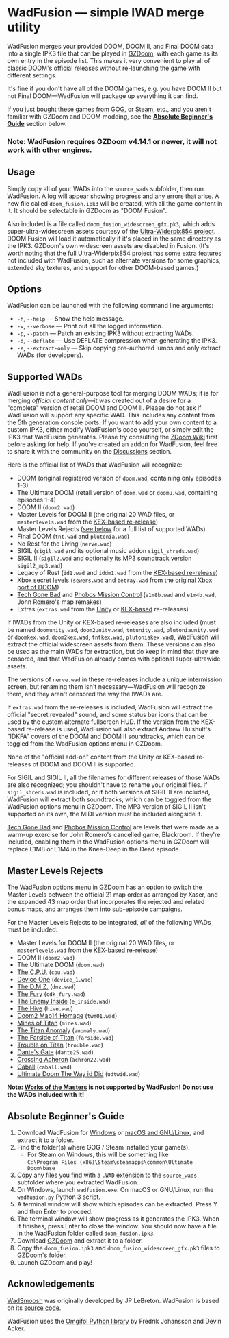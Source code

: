 # WadFusion — simple IWAD merge utility

WadFusion merges your provided DOOM, DOOM II, and Final DOOM data into a single IPK3 file that can be played in [GZDoom](https://zdoom.org/index), with each game as its own entry in the episode list. This makes it very convenient to play all of classic DOOM's official releases without re-launching the game with different settings.

It's fine if you don't have all of the DOOM games, e.g. you have DOOM II but not Final DOOM—WadFusion will package up everything it can find.

If you just bought these games from [GOG](https://www.gog.com/en/game/doom_doom_ii), or [Steam](https://store.steampowered.com/app/2280/), etc., and you aren't familiar with GZDoom and DOOM modding, see the [**Absolute Beginner's Guide**](#absolute-beginners-guide) section below.

### Note: WadFusion requires GZDoom v4.14.1 or newer, it will not work with other engines.

## Usage

Simply copy all of your WADs into the `source_wads` subfolder, then run WadFusion. A log will appear showing progress and any errors that arise. A new file called `doom_fusion.ipk3` will be created, with all the game content in it. It should be selectable in GZDoom as "DOOM Fusion".

Also included is a file called `doom_fusion_widescreen_gfx.pk3`, which adds super-ultra-widescreen assets courtesy of the [Ultra-Widerpix854 project](https://www.doomworld.com/forum/topic/148537). DOOM Fusion will load it automatically if it's placed in the same directory as the IPK3. GZDoom's own widescreen assets are disabled in Fusion. (It's worth noting that the full Ultra-Widerpix854 project has some extra features not included with WadFusion, such as alternate versions for some graphics, extended sky textures, and support for other DOOM-based games.)

## Options

WadFusion can be launched with the following command line arguments:

- `-h`, `--help` — Show the help message.
- `-v`, `--verbose` — Print out all the logged information.
- `-p`, `--patch` — Patch an existing IPK3 without extracting WADs.
- `-d`, `--deflate` — Use DEFLATE compression when generating the IPK3.
- `-e`, `--extract-only` — Skip copying pre-authored lumps and only extract WADs (for developers).

## Supported WADs

WadFusion is not a general-purpose tool for merging DOOM WADs; it is for merging *official content only*—it was created out of a desire for a "complete" version of retail DOOM and DOOM II. Please do not ask if WadFusion will support any specific WAD. This includes any content from the 5th generation console ports. If you want to add your own content to a custom IPK3, either modify WadFusion's code yourself, or simply edit the IPK3 that WadFusion generates. Please try consulting the [ZDoom Wiki](https://zdoom.org/wiki/Main_Page) first before asking for help. If you've created an addon for WadFusion, feel free to share it with the community on the [Discussions](https://github.com/Owlet7/wadfusion/discussions/categories/show-and-tell) section.

Here is the official list of WADs that WadFusion will recognize:
- DOOM (original registered version of `doom.wad`, containing only episodes 1-3)
- The Ultimate DOOM (retail version of `doom.wad` or `doomu.wad`, containing episodes 1-4)
- DOOM II (`doom2.wad`)
- Master Levels for DOOM II (the original 20 WAD files, or `masterlevels.wad` from the [KEX-based re-release](https://doomwiki.org/wiki/Doom_%2B_Doom_II))
- Master Levels Rejects ([see below](#master-levels-rejects) for a full list of supported WADs)
- Final DOOM (`tnt.wad` and `plutonia.wad`)
- No Rest for the Living (`nerve.wad`)
- SIGIL (`sigil.wad` and its optional music addon `sigil_shreds.wad`)
- SIGIL II (`sigil2.wad` and optionally its MP3 soundtrack version `sigil2_mp3.wad`)
- Legacy of Rust (`id1.wad` and `iddm1.wad` from the [KEX-based re-release](https://doomwiki.org/wiki/Doom_%2B_Doom_II))
- [Xbox secret levels](https://classicdoom.com/xboxspec.htm) (`sewers.wad` and `betray.wad` from the [original Xbox port of DOOM](https://doomwiki.org/wiki/Xbox))
- [Tech Gone Bad](https://www.doomworld.com/idgames/levels/doom/Ports/d-f/e1m8b) and [Phobos Mission Control](https://www.doomworld.com/idgames/levels/doom/Ports/d-f/e1m4b) (`e1m8b.wad` and `e1m4b.wad`, John Romero's map remakes)
- Extras (`extras.wad` from the [Unity](https://doomwiki.org/wiki/Doom_Classic_Unity_port) or [KEX-based](https://doomwiki.org/wiki/Doom_%2B_Doom_II) re-releases)

If IWADs from the Unity or KEX-based re-releases are also included (must be named `doomunity.wad`, `doom2unity.wad`, `tntunity.wad`, `plutoniaunity.wad` or `doomkex.wad`, `doom2kex.wad`, `tntkex.wad`, `plutoniakex.wad`), WadFusion will extract the official widescreen assets from them. These versions can also be used as the main WADs for extraction, but do keep in mind that they are censored, and that WadFusion already comes with optional super-ultrawide assets.

The versions of `nerve.wad` in these re-releases include a unique intermission screen, but renaming them isn't necessary—WadFusion will recognize them, and they aren't censored the way the IWADs are.

If `extras.wad` from the re-releases is included, WadFusion will extract the official "secret revealed" sound, and some status bar icons that can be used by the custom alternate fullscreen HUD. If the version from the KEX-based re-release is used, WadFusion will also extract Andrew Hulshult's "IDKFA" covers of the DOOM and DOOM II soundtracks, which can be toggled from the WadFusion options menu in GZDoom.

None of the "official add-on" content from the Unity or KEX-based re-releases of DOOM and DOOM II is supported.

For SIGIL and SIGIL II, all the filenames for different releases of those WADs are also recognized; you shouldn't have to rename your original files. If `sigil_shreds.wad` is included, or if both versions of SIGIL II are included, WadFusion will extract both soundtracks, which can be toggled from the WadFusion options menu in GZDoom. The MP3 version of SIGIL II isn't supported on its own, the MIDI version must be included alongside it.

[Tech Gone Bad](https://doomwiki.org/wiki/Tech_Gone_Bad) and [Phobos Mission Control](https://doomwiki.org/wiki/Phobos_Mission_Control) are levels that were made as a warm-up exercise for John Romero's cancelled game, Blackroom. If they're included, enabling them in the WadFusion options menu in GZDoom will replace E1M8 or E1M4 in the Knee-Deep in the Dead episode.

## Master Levels Rejects

The WadFusion options menu in GZDoom has an option to switch the Master Levels between the official 21 map order as arranged by Xaser, and the expanded 43 map order that incorporates the rejected and related bonus maps, and arranges them into sub-episode campaigns.

For the Master Levels Rejects to be integrated, *all* of the following WADs must be included:
- Master Levels for DOOM II (the original 20 WAD files, or `masterlevels.wad` from the [KEX-based re-release](https://doomwiki.org/wiki/Doom_%2B_Doom_II))
- DOOM II (`doom2.wad`)
- The Ultimate DOOM (`doom.wad`)
- [The C.P.U.](https://www.doomworld.com/idgames/levels/doom2/a-c/cpu) (`cpu.wad`)
- [Device One](https://www.doomworld.com/idgames/levels/doom2/d-f/device_1) (`device_1.wad`)
- [The D.M.Z.](https://www.doomworld.com/idgames/levels/doom2/d-f/dmz) (`dmz.wad`)
- [The Fury](https://www.doomworld.com/idgames/levels/doom2/a-c/cdk_fury) (`cdk_fury.wad`)
- [The Enemy Inside](https://www.doomworld.com/idgames/levels/doom2/d-f/e_inside) (`e_inside.wad`)
- [The Hive](https://www.doomworld.com/idgames/levels/doom2/g-i/hive) (`hive.wad`)
- [Doom2 Map14 Homage](https://www.doomworld.com/idgames/levels/doom2/s-u/twm01) (`twm01.wad`)
- [Mines of Titan](https://www.doomworld.com/idgames/levels/doom2/m-o/mines2) (`mines.wad`)
- [The Titan Anomaly](https://www.doomworld.com/idgames/levels/doom2/a-c/anomaly) (`anomaly.wad`)
- [The Farside of Titan](https://www.doomworld.com/idgames/levels/doom2/d-f/farside) (`farside.wad`)
- [Trouble on Titan](https://www.doomworld.com/idgames/levels/doom2/s-u/trouble) (`trouble.wad`)
- [Dante's Gate](https://www.doomworld.com/idgames/levels/doom2/d-f/dante25) (`dante25.wad`)
- [Crossing Acheron](https://www.doomworld.com/idgames/levels/doom2/a-c/achron22) (`achron22.wad`)
- [Caball](https://doomshack.org/uploads/caball.zip) (`caball.wad`)
- [Ultimate Doom The Way id Did](https://www.doomworld.com/idgames/levels/doom/s-u/udtwid) (`udtwid.wad`)

**Note: [Works of the Masters](https://jp.itch.io/deluxe-master-levels) is not supported by WadFusion! Do not use the WADs included with it!**

## Absolute Beginner's Guide

1. Download WadFusion for [Windows](https://github.com/Owlet7/wadfusion/releases/latest/download/wadfusion_win.zip) or [macOS and GNU/Linux](https://github.com/Owlet7/wadfusion/releases/latest/download/wadfusion_py.zip), and extract it to a folder.
2. Find the folder(s) where GOG / Steam installed your game(s).
   - For Steam on Windows, this will be something like\
   `C:\Program Files (x86)\Steam\steamapps\common\Ultimate Doom\base`
3. Copy any files you find with a `.WAD` extension to the `source_wads` subfolder where you extracted WadFusion.
4. On Windows, launch `wadfusion.exe`. On macOS or GNU/Linux, run the `wadfusion.py` Python 3 script.
5. A terminal window will show which episodes can be extracted. Press Y and then Enter to proceed.
6. The terminal window will show progress as it generates the IPK3. When it finishes, press Enter to close the window. You should now have a file in the WadFusion folder called `doom_fusion.ipk3`.
7. Download [GZDoom](https://zdoom.org/downloads) and extract it to a folder.
8. Copy the `doom_fusion.ipk3` and `doom_fusion_widescreen_gfx.pk3` files to GZDoom's folder.
9. Launch GZDoom and play!

## Acknowledgements

[WadSmoosh](https://jp.itch.io/wadsmoosh) was originally developed by JP LeBreton. WadFusion is based on its [source code](https://heptapod.host/jp-lebreton/wadsmoosh).

WadFusion uses the [Omgifol Python library](https://github.com/devinacker/omgifol) by Fredrik Johansson and Devin Acker.
